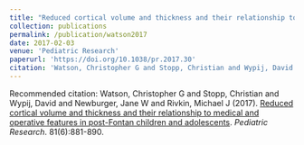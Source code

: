 ```yaml
---
title: "Reduced cortical volume and thickness and their relationship to medical and operative features in post-Fontan children and adolescents"
collection: publications
permalink: /publication/watson2017
date: 2017-02-03
venue: 'Pediatric Research'
paperurl: 'https://doi.org/10.1038/pr.2017.30'
citation: 'Watson, Christopher G and Stopp, Christian and Wypij, David and Newburger, Jane W and Rivkin, Michael J (2017). <u>Reduced cortical volume and thickness and their relationship to medical and operative features in post-Fontan children and adolescents</u>. <i>Pediatric Research</i>. 81(6):881-890.'
---
```

Recommended citation: Watson, Christopher G and Stopp, Christian and Wypij, David and Newburger, Jane W and Rivkin, Michael J (2017). <u>Reduced cortical volume and thickness and their relationship to medical and operative features in post-Fontan children and adolescents</u>. <i>Pediatric Research</i>. 81(6):881-890.